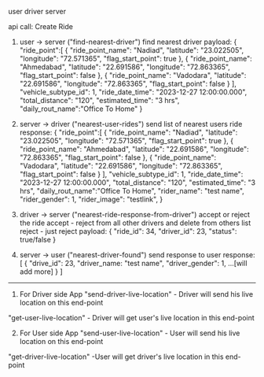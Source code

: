 user
driver
server

api call: Create Ride

1) user -> server ("find-nearest-driver")
find nearest driver 
payload:
{
    "ride_point":[
        {
            "ride_point_name": "Nadiad",
            "latitude": "23.022505",
            "longitude": "72.571365",
            "flag_start_point": true
        },
        {
            "ride_point_name": "Ahmedabad",
            "latitude": "22.691586",
            "longitude": "72.863365",
            "flag_start_point": false
        },
        {
            "ride_point_name": "Vadodara",
            "latitude": "22.691586",
            "longitude": "72.863365",
            "flag_start_point": false
        }
    ],
    "vehicle_subtype_id": 1,
    "ride_date_time": "2023-12-27 12:00:00.000",
    "total_distance": "120",
    "estimated_time": "3 hrs",
    "daily_rout_name":"Office To Home"
}


2) server -> driver ("nearest-user-rides")
send list of nearest users ride
response:
{
    "ride_point":[
        {
            "ride_point_name": "Nadiad",
            "latitude": "23.022505",
            "longitude": "72.571365",
            "flag_start_point": true
        },
        {
            "ride_point_name": "Ahmedabad",
            "latitude": "22.691586",
            "longitude": "72.863365",
            "flag_start_point": false
        },
        {
            "ride_point_name": "Vadodara",
            "latitude": "22.691586",
            "longitude": "72.863365",
            "flag_start_point": false
        }
    ],
    "vehicle_subtype_id": 1,
    "ride_date_time": "2023-12-27 12:00:00.000",
    "total_distance": "120",
    "estimated_time": "3 hrs",
    "daily_rout_name":"Office To Home",
    "rider_name": "test name",
    "rider_gender": 1,
    "rider_image": "testlink",
}


3) driver -> server ("nearest-ride-response-from-driver")
accept or reject the ride
accept - reject from all other drivers and delete from others list
reject - just reject 
payload: 
{
    "ride_id": 34,
    "driver_id": 23,
    "status": true/false
}

4) server -> user ("nearest-driver-found")
send response to user
response:
[
    {
        "drive_id": 23,
        "driver_name: "test name",
        "driver_gender": 1,
        ...[will add more]
    }
]

----------------------------------------------------------------


1) For Driver side App
"send-driver-live-location" - Driver will send his live location on this end-point

"get-user-live-location" - Driver will get user's live location in this end-point

2) For User side App
"send-user-live-location" - User will send his live location on this end-point

"get-driver-live-location" -User will get driver's live location in this end-point
